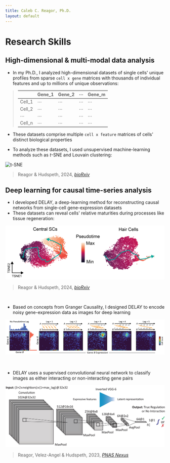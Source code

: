 ```yaml
---
title: Caleb C. Reagor, Ph.D.
layout: default
---
```



# Research Skills
## High-dimensional & multi-modal data analysis
- In my Ph.D., I analyzed high-dimensional datasets of single cells' unique profiles from sparse `cell x gene` matrices with thousands of individual features and up to millions of unique observations:

> |          | Gene_1 | Gene_2 | ⋯   | Gene_m |
> |----------|--------|--------|-----|--------|
> | Cell_1   |   ⋯    |   ⋯    | ⋯   |   ⋯    |
> | Cell_2   |   ⋯    |   ⋯    | ⋯   |   ⋯    |
> | ⋯        |   ⋯    |   ⋯    | ⋯   |   ⋯    |
> | Cell_n   |   ⋯    |   ⋯    |  ⋯   |   ⋯    |

- These datasets comprise multiple `cell x feature` matrices of cells' distinct biological properties

- To analyze these datasets, I used unsupervised machine-learning methods such as *t*-SNE and Louvain clustering:

<img src="images/tsne-neuromast-annotated.svg" alt="t-SNE" width="400">

> Reagor & Hudspeth, 2024, [*bioRxiv*](https://doi.org/10.1101/2024.10.15.618534)

## Deep learning for causal time-series analysis

- I developed DELAY, a deep-learning method for reconstructing causal networks from single-cell gene-expression datasets
- These datasets can reveal cells' relative maturities during processes like tissue regeneration:

<img src="images/slingshot-pseudotime.png" alt="Pseudotime" width="600">

> Reagor & Hudspeth, 2024, [*bioRxiv*](https://doi.org/10.1101/2024.10.15.618534)

<br>

- Based on concepts from Granger Causality, I designed DELAY to encode noisy gene-expression data as images for deep learning

![DELAY](images/DELAY.png)

<br>

- DELAY uses a supervised convolutional neural network to classify images as either interacting or non-interacting gene pairs

<img src="images/DELAY-fig1b.jpeg" alt="DELAY CNN" width="800">

> Reagor, Velez-Angel & Hudspeth, 2023, [*PNAS Nexus*](https://doi.org/10.1093/pnasnexus/pgad113)

